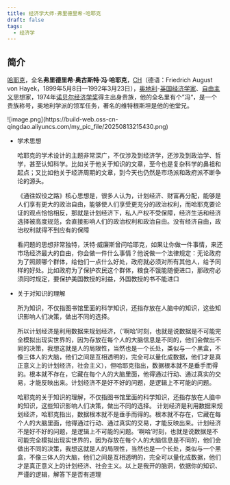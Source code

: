 ```yaml
---
title: 经济学大师-弗里德里希·哈耶克
draft: false
tags:
  - 经济学
---
```

<Columns>
<div>

## 简介
[哈耶克](https://zh.wikipedia.org/wiki/%E5%BC%97%E9%87%8C%E5%BE%B7%E9%87%8C%E5%B8%8C%C2%B7%E5%93%88%E8%80%B6%E5%85%8B)，全名**弗里德里希·奥古斯特·冯·哈耶克**，[CH](https://zh.wikipedia.org/wiki/%E5%90%8D%E8%AD%BD%E5%8B%B3%E4%BD%8D "名誉勋位")（德语：Friedrich August von Hayek，1899年5月8日—1992年3月23日），[奥地利](https://zh.wikipedia.org/wiki/%E5%A5%A7%E5%9C%B0%E5%88%A9 "奥地利")-[英国](https://zh.wikipedia.org/wiki/%E8%8B%B1%E5%9C%8B "英国")[经济学家](https://zh.wikipedia.org/wiki/%E7%BB%8F%E6%B5%8E%E5%AD%A6%E5%AE%B6 "经济学家")、[自由主义](https://zh.wikipedia.org/wiki/%E8%87%AA%E7%94%B1%E4%B8%BB%E7%BE%A9 "自由主义")思想家，1974年[诺贝尔经济学奖](https://zh.wikipedia.org/wiki/%E8%AF%BA%E8%B4%9D%E5%B0%94%E7%BB%8F%E6%B5%8E%E5%AD%A6%E5%A5%96 "诺贝尔经济学奖")得主出身贵族，他的全名里有个”冯“，是一个贵族称号，奥地利学派的领军任务，著名的维特根斯坦是他的他堂兄。

</div>
<div>
![image.png](https://build-web.oss-cn-qingdao.aliyuncs.com/my_pic_file/20250813215430.png)
</div>
</Columns> 

- 学术思想
    
    哈耶克的学术设计的主题非常深广，不仅涉及到经济学，还涉及到政治学、哲学，甚至认知科学。比如关于他关于知识的文章，至今也是复杂科学的鼻祖和起点；又比如他关于经济周期的文章，到今天也仍然是市场派和政府派不断争论的源头。
    
    《通往奴役之路》核心思想是，很多人认为，计划经济、财富再分配，能够是人们享有更大的政治自由，能够使人们享受更充分的政治权利，而哈耶克要论证的观点恰恰相反，那就是计划经济下，私人产权不受保障，经济生活和经济选择被高度规范，会直接影响人们的政治权利和政治自由。没有经济自由，政治权利就得不到应有的保障
    
    看问题的思想非常独特，沃特·威廉斯曾问哈耶克，如果让你做一件事情，来还市场经济最大的自由，你会做一件什么事情？他说做一个法律规定：无论政府为了照顾哪个群体，给他们一点什么好处，政府就必须对所有其他人，给予同样的好处。比如政府为了保护农民这个群体，粮食不饿能随便进口，那政府必须同时规定，要保护美国教授的利益，外国教授的书不能进口
    
- 关于对知识的理解
    
    所为知识，不仅指图书馆里面的科学知识，还指存放在人脑中的知识，这些知识影响人们决策，做出不同的选择。
    
    所以计划经济是利用数据来规划经济，（‘啊哈’时刻，也就是说数据是不可能完全模拟出现实世界的，因为存放在每个人的大脑信息是不同的，他们会做出不同的决策，我想这就是人的局限性，当然也是一个长处，类似与一个黑盒，不像三体人的大脑，他们之间是互相透明的，完全可以量化成数据，他们才是真正意义上的计划经济，社会主义），但哈耶克指出，数据根本就不是垂手而得的。根本就不存在，它藏在每个人的大脑里面，他得通过行动、通过真实的交易，才能反映出来。计划经济不是好不好的问题，是逻辑上不可能的问题。
    
    哈耶克的关于知识的理解，不仅指图书馆里面的科学知识，还指存放在人脑中的知识，这些知识影响人们决策，做出不同的选择。 计划经济是利用数据来规划经济，哈耶克指出，数据根本就不是垂手而得的。根本就不存在，它藏在每个人的大脑里面，他得通过行动、通过真实的交易，才能反映出来。计划经济不是好不好的问题，是逻辑上不可能的问题。‘啊哈’时刻，也就是说数据是不可能完全模拟出现实世界的，因为存放在每个人的大脑信息是不同的，他们会做出不同的决策，我想这就是人的局限性，当然也是一个长处，类似与一个黑盒，不像三体人的大脑，他们之间是互相透明的，完全可以量化成数据，他们才是真正意义上的计划经济、社会主义。以上是我开的脑洞，依据你的知识、严谨的逻辑，解答下是否有道理